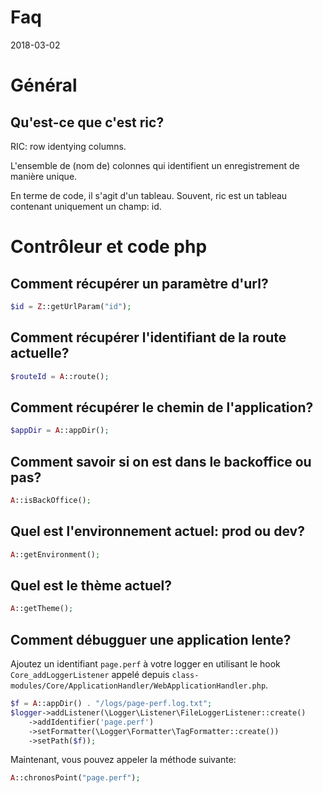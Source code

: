 Faq
==========
2018-03-02




Général
=============

Qu'est-ce que c'est ric?
-----------------------

RIC: row identying columns.

L'ensemble de (nom de) colonnes qui identifient un enregistrement de manière unique.

En terme de code, il s'agit d'un tableau.
Souvent, ric est un tableau contenant uniquement un champ: id. 




Contrôleur et code php
=============

Comment récupérer un paramètre d'url?
-----------------------

```php
$id = Z::getUrlParam("id");
```



Comment récupérer l'identifiant de la route actuelle?
------------------------------

```php
$routeId = A::route();
```


Comment récupérer le chemin de l'application?
------------------------------

```php
$appDir = A::appDir();
```


Comment savoir si on est dans le backoffice ou pas?
------------------------------

```php
A::isBackOffice(); 
```



Quel est l'environnement actuel: prod ou dev?
------------------------------

```php
A::getEnvironment(); 
```

Quel est le thème actuel?
------------------------------

```php
A::getTheme(); 
```



Comment débugguer une application lente?
------------------------------

Ajoutez un identifiant `page.perf` à votre logger en utilisant le hook `Core_addLoggerListener` appelé depuis `class-modules/Core/ApplicationHandler/WebApplicationHandler.php`.

```php
$f = A::appDir() . "/logs/page-perf.log.txt";
$logger->addListener(\Logger\Listener\FileLoggerListener::create()
    ->addIdentifier('page.perf')
    ->setFormatter(\Logger\Formatter\TagFormatter::create())
    ->setPath($f));
```

Maintenant, vous pouvez appeler la méthode suivante:

```php
A::chronosPoint("page.perf");
```







